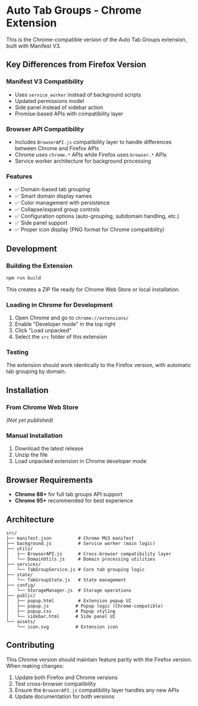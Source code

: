 # Auto Tab Groups - Chrome Extension

This is the Chrome-compatible version of the Auto Tab Groups extension, built with Manifest V3.

## Key Differences from Firefox Version

### Manifest V3 Compatibility

- Uses `service_worker` instead of background scripts
- Updated permissions model
- Side panel instead of sidebar action
- Promise-based APIs with compatibility layer

### Browser API Compatibility

- Includes `BrowserAPI.js` compatibility layer to handle differences between Chrome and Firefox APIs
- Chrome uses `chrome.*` APIs while Firefox uses `browser.*` APIs
- Service worker architecture for background processing

### Features

- ✅ Domain-based tab grouping
- ✅ Smart domain display names
- ✅ Color management with persistence
- ✅ Collapse/expand group controls
- ✅ Configuration options (auto-grouping, subdomain handling, etc.)
- ✅ Side panel support
- ✅ Proper icon display (PNG format for Chrome compatibility)

## Development

### Building the Extension

```bash
npm run build
```

This creates a ZIP file ready for Chrome Web Store or local installation.

### Loading in Chrome for Development

1. Open Chrome and go to `chrome://extensions/`
2. Enable "Developer mode" in the top right
3. Click "Load unpacked"
4. Select the `src` folder of this extension

### Testing

The extension should work identically to the Firefox version, with automatic tab grouping by domain.

## Installation

### From Chrome Web Store

*(Not yet published)*

### Manual Installation

1. Download the latest release
2. Unzip the file
3. Load unpacked extension in Chrome developer mode

## Browser Requirements

- **Chrome 88+** for full tab groups API support
- **Chrome 95+** recommended for best experience

## Architecture

```
src/
├── manifest.json          # Chrome MV3 manifest
├── background.js          # Service worker (main logic)
├── utils/
│   ├── BrowserAPI.js      # Cross-browser compatibility layer
│   └── DomainUtils.js     # Domain processing utilities
├── services/
│   └── TabGroupService.js # Core tab grouping logic
├── state/
│   └── TabGroupState.js   # State management
├── config/
│   └── StorageManager.js  # Storage operations
├── public/
│   ├── popup.html         # Extension popup UI
│   ├── popup.js          # Popup logic (Chrome-compatible)
│   ├── popup.css         # Popup styling
│   └── sidebar.html      # Side panel UI
└── assets/
    └── icon.svg          # Extension icon
```

## Contributing

This Chrome version should maintain feature parity with the Firefox version. When making changes:

1. Update both Firefox and Chrome versions
2. Test cross-browser compatibility
3. Ensure the `BrowserAPI.js` compatibility layer handles any new APIs
4. Update documentation for both versions
